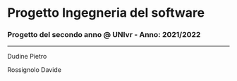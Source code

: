 # Progetto Ingegneria del software
### Progetto del secondo anno @ UNIvr - Anno: 2021/2022
<hr>
Dudine Pietro

Rossignolo Davide
